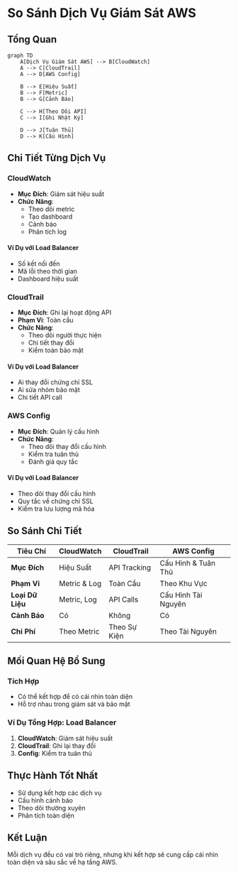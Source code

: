 # So Sánh Dịch Vụ Giám Sát AWS

## Tổng Quan

```mermaid
graph TD
    A[Dịch Vụ Giám Sát AWS] --> B[CloudWatch]
    A --> C[CloudTrail]
    A --> D[AWS Config]
    
    B --> E[Hiệu Suất]
    B --> F[Metric]
    B --> G[Cảnh Báo]
    
    C --> H[Theo Dõi API]
    C --> I[Ghi Nhật Ký]
    
    D --> J[Tuân Thủ]
    D --> K[Cấu Hình]
```

## Chi Tiết Từng Dịch Vụ

### CloudWatch
- **Mục Đích**: Giám sát hiệu suất
- **Chức Năng**:
  - Theo dõi metric
  - Tạo dashboard
  - Cảnh báo
  - Phân tích log

#### Ví Dụ với Load Balancer
- Số kết nối đến
- Mã lỗi theo thời gian
- Dashboard hiệu suất

### CloudTrail
- **Mục Đích**: Ghi lại hoạt động API
- **Phạm Vi**: Toàn cầu
- **Chức Năng**:
  - Theo dõi người thực hiện
  - Chi tiết thay đổi
  - Kiểm toán bảo mật

#### Ví Dụ với Load Balancer
- Ai thay đổi chứng chỉ SSL
- Ai sửa nhóm bảo mật
- Chi tiết API call

### AWS Config
- **Mục Đích**: Quản lý cấu hình
- **Chức Năng**:
  - Theo dõi thay đổi cấu hình
  - Kiểm tra tuân thủ
  - Đánh giá quy tắc

#### Ví Dụ với Load Balancer
- Theo dõi thay đổi cấu hình
- Quy tắc về chứng chỉ SSL
- Kiểm tra lưu lượng mã hóa

## So Sánh Chi Tiết

| Tiêu Chí | CloudWatch | CloudTrail | AWS Config |
|----------|------------|------------|------------|
| **Mục Đích** | Hiệu Suất | API Tracking | Cấu Hình & Tuân Thủ |
| **Phạm Vi** | Metric & Log | Toàn Cầu | Theo Khu Vực |
| **Loại Dữ Liệu** | Metric, Log | API Calls | Cấu Hình Tài Nguyên |
| **Cảnh Báo** | Có | Không | Có |
| **Chi Phí** | Theo Metric | Theo Sự Kiện | Theo Tài Nguyên |

## Mối Quan Hệ Bổ Sung

### Tích Hợp
- Có thể kết hợp để có cái nhìn toàn diện
- Hỗ trợ nhau trong giám sát và bảo mật

### Ví Dụ Tổng Hợp: Load Balancer
1. **CloudWatch**: Giám sát hiệu suất
2. **CloudTrail**: Ghi lại thay đổi
3. **Config**: Kiểm tra tuân thủ

## Thực Hành Tốt Nhất

- Sử dụng kết hợp các dịch vụ
- Cấu hình cảnh báo
- Theo dõi thường xuyên
- Phân tích toàn diện

## Kết Luận

Mỗi dịch vụ đều có vai trò riêng, nhưng khi kết hợp sẽ cung cấp cái nhìn toàn diện và sâu sắc về hạ tầng AWS.